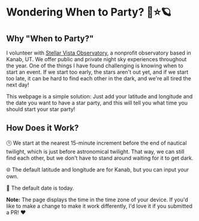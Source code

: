 # Wondering When to Party? 🔭⭐🪐

## Why "When to Party?"

I volunteer with [Stellar Vista Observatory](https://stellarvistaobservatory.org), a nonprofit observatory based in Kanab, UT. We offer public and private night sky experiences throughout the year. One of the things I have found challenging is knowing when to start an event. If we start too early, the stars aren't out yet, and if we start too late, it can be hard to find each other in the dark, and we're all tired the next day!

This webpage is a simple solution: Just add your latitude and longitude and the date you want to have a star party, and this will tell you what time you should start your star party!

## How Does it Work?

🕒 We start at the nearest 15-minute increment before the end of nautical twilight, which is just before astronomical twilight. That way, we can still find each other, but we don't have to stand around waiting for it to get dark.

🌐 The default latitude and longitude are for Kanab, but you can input your own.

📆 The default date is today.

**Note:** The page displays the time in the time zone of your device. If you'd like to make a change to make it work differently, I'd love it if you submitted a PR! ❤
